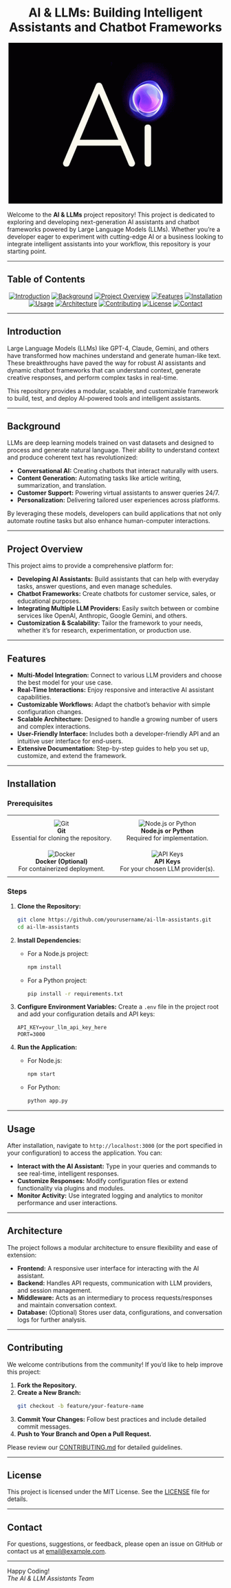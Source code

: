 
<div align="center">
  <h1>AI & LLMs: Building Intelligent Assistants and Chatbot Frameworks</h1>
  <img src="ai.gif" alt="AI Assistant Demo">
</div>


Welcome to the **AI & LLMs** project repository! This project is dedicated to exploring and developing next-generation AI assistants and chatbot frameworks powered by Large Language Models (LLMs). Whether you’re a developer eager to experiment with cutting-edge AI or a business looking to integrate intelligent assistants into your workflow, this repository is your starting point.


---

## Table of Contents

<div align="center">

[![Introduction](https://img.shields.io/badge/Introduction-blue?style=flat-square)](#introduction)
[![Background](https://img.shields.io/badge/Background-blue?style=flat-square)](#background)
[![Project Overview](https://img.shields.io/badge/Project%20Overview-blue?style=flat-square)](#project-overview)
[![Features](https://img.shields.io/badge/Features-blue?style=flat-square)](#features)
[![Installation](https://img.shields.io/badge/Installation-blue?style=flat-square)](#installation)
[![Usage](https://img.shields.io/badge/Usage-blue?style=flat-square)](#usage)
[![Architecture](https://img.shields.io/badge/Architecture-blue?style=flat-square)](#architecture)
[![Contributing](https://img.shields.io/badge/Contributing-blue?style=flat-square)](#contributing)
[![License](https://img.shields.io/badge/License-blue?style=flat-square)](#license)
[![Contact](https://img.shields.io/badge/Contact-blue?style=flat-square)](#contact)

</div>

---

## Introduction
Large Language Models (LLMs) like GPT-4, Claude, Gemini, and others have transformed how machines understand and generate human-like text. These breakthroughs have paved the way for robust AI assistants and dynamic chatbot frameworks that can understand context, generate creative responses, and perform complex tasks in real-time.

This repository provides a modular, scalable, and customizable framework to build, test, and deploy AI-powered tools and intelligent assistants.

---

## Background
LLMs are deep learning models trained on vast datasets and designed to process and generate natural language. Their ability to understand context and produce coherent text has revolutionized:
- **Conversational AI:** Creating chatbots that interact naturally with users.
- **Content Generation:** Automating tasks like article writing, summarization, and translation.
- **Customer Support:** Powering virtual assistants to answer queries 24/7.
- **Personalization:** Delivering tailored user experiences across platforms.

By leveraging these models, developers can build applications that not only automate routine tasks but also enhance human-computer interactions.

---

## Project Overview
This project aims to provide a comprehensive platform for:
- **Developing AI Assistants:** Build assistants that can help with everyday tasks, answer questions, and even manage schedules.
- **Chatbot Frameworks:** Create chatbots for customer service, sales, or educational purposes.
- **Integrating Multiple LLM Providers:** Easily switch between or combine services like OpenAI, Anthropic, Google Gemini, and others.
- **Customization & Scalability:** Tailor the framework to your needs, whether it’s for research, experimentation, or production use.

---

## Features
- **Multi-Model Integration:** Connect to various LLM providers and choose the best model for your use case.
- **Real-Time Interactions:** Enjoy responsive and interactive AI assistant capabilities.
- **Customizable Workflows:** Adapt the chatbot’s behavior with simple configuration changes.
- **Scalable Architecture:** Designed to handle a growing number of users and complex interactions.
- **User-Friendly Interface:** Includes both a developer-friendly API and an intuitive user interface for end-users.
- **Extensive Documentation:** Step-by-step guides to help you set up, customize, and extend the framework.

---

## Installation

### Prerequisites

<div align="center">
  <table>
    <tr>
      <td align="center" style="padding: 10px;">
        <img src="https://img.shields.io/badge/Git-Required-blue?style=for-the-badge" alt="Git"><br>
        <strong>Git</strong><br>
        Essential for cloning the repository.
      </td>
      <td align="center" style="padding: 10px;">
        <img src="https://img.shields.io/badge/Node.js%20or%20Python-Required-blue?style=for-the-badge" alt="Node.js or Python"><br>
        <strong>Node.js or Python</strong><br>
        Required for implementation.
      </td>
    </tr>
    <tr>
      <td align="center" style="padding: 10px;">
        <img src="https://img.shields.io/badge/Docker-Optional-blue?style=for-the-badge" alt="Docker"><br>
        <strong>Docker (Optional)</strong><br>
        For containerized deployment.
      </td>
      <td align="center" style="padding: 10px;">
        <img src="https://img.shields.io/badge/API%20Keys-Required-blue?style=for-the-badge" alt="API Keys"><br>
        <strong>API Keys</strong><br>
        For your chosen LLM provider(s).
      </td>
    </tr>
  </table>
</div>

### Steps

1. **Clone the Repository:**
   ```bash
   git clone https://github.com/yourusername/ai-llm-assistants.git
   cd ai-llm-assistants
   ```

2. **Install Dependencies:**
   - For a Node.js project:
     ```bash
     npm install
     ```
   - For a Python project:
     ```bash
     pip install -r requirements.txt
     ```

3. **Configure Environment Variables:**
   Create a `.env` file in the project root and add your configuration details and API keys:
   ```dotenv
   API_KEY=your_llm_api_key_here
   PORT=3000
   ```

4. **Run the Application:**
   - For Node.js:
     ```bash
     npm start
     ```
   - For Python:
     ```bash
     python app.py
     ```

---

## Usage
After installation, navigate to `http://localhost:3000` (or the port specified in your configuration) to access the application. You can:

- **Interact with the AI Assistant:** Type in your queries and commands to see real-time, intelligent responses.
- **Customize Responses:** Modify configuration files or extend functionality via plugins and modules.
- **Monitor Activity:** Use integrated logging and analytics to monitor performance and user interactions.

---

## Architecture
The project follows a modular architecture to ensure flexibility and ease of extension:

- **Frontend:** A responsive user interface for interacting with the AI assistant.
- **Backend:** Handles API requests, communication with LLM providers, and session management.
- **Middleware:** Acts as an intermediary to process requests/responses and maintain conversation context.
- **Database:** (Optional) Stores user data, configurations, and conversation logs for further analysis.

---

## Contributing
We welcome contributions from the community! If you’d like to help improve this project:
1. **Fork the Repository.**
2. **Create a New Branch:**
   ```bash
   git checkout -b feature/your-feature-name
   ```
3. **Commit Your Changes:** Follow best practices and include detailed commit messages.
4. **Push to Your Branch and Open a Pull Request.**

Please review our [CONTRIBUTING.md](CONTRIBUTING.md) for detailed guidelines.

---

## License
This project is licensed under the MIT License. See the [LICENSE](LICENSE) file for details.

---

## Contact
For questions, suggestions, or feedback, please open an issue on GitHub or contact us at [email@example.com](mailto:email@example.com).

---

Happy Coding!  
*The AI & LLM Assistants Team*

